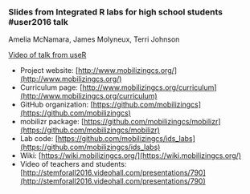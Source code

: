### Slides from Integrated R labs for high school students #user2016 talk
Amelia McNamara, James Molyneux, Terri Johnson

[Video of talk from useR](https://channel9.msdn.com/Events/useR-international-R-User-conference/useR2016/Integrated-R-labs-for-high-school-students)

- Project website: [http://www.mobilizingcs.org/](http://www.mobilizingcs.org/)
- Curriculum page: [http://www.mobilizingcs.org/curriculum](http://www.mobilizingcs.org/curriculum)
- GitHub organization: [https://github.com/mobilizingcs](https://github.com/mobilizingcs)
- mobilizr package: [https://github.com/mobilizingcs/mobilizr](https://github.com/mobilizingcs/mobilizr)
- Lab code: [https://github.com/mobilizingcs/ids_labs](https://github.com/mobilizingcs/ids_labs)
- Wiki: [https://wiki.mobilizingcs.org/](https://wiki.mobilizingcs.org/)
- Video of teachers and students: [http://stemforall2016.videohall.com/presentations/790](http://stemforall2016.videohall.com/presentations/790)
